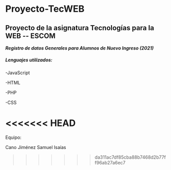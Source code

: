 # Proyecto-TecWEB
## Proyecto de la asignatura Tecnologías para la WEB -- ESCOM

***Registro de datos Generales para Alumnos de Nuevo Ingreso (2021)***



##### Lenguajes utilizados:

-JavaScript

-HTML

-PHP

-CSS



<<<<<<< HEAD
=======
Equipo:

Cano Jiménez Samuel Isaías
>>>>>>> da311ac7df85cba88b7468d2b77ff96ab27a6ec7
